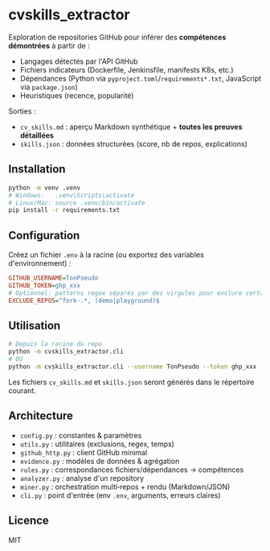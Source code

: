# cvskills_extractor

Exploration de repositories GitHub pour inférer des **compétences démontrées** à partir de :
- Langages détectés par l'API GitHub
- Fichiers indicateurs (Dockerfile, Jenkinsfile, manifests K8s, etc.)
- Dépendances (Python via `pyproject.toml`/`requirements*.txt`, JavaScript via `package.json`)
- Heuristiques (recence, popularité)

Sorties :
- `cv_skills.md` : aperçu Markdown synthétique + **toutes les preuves détaillées**
- `skills.json` : données structurées (score, nb de repos, explications)

## Installation

```bash
python -m venv .venv
# Windows:   .venv\Scripts\activate
# Linux/Mac: source .venv/bin/activate
pip install -r requirements.txt
```

## Configuration

Créez un fichier `.env` à la racine (ou exportez des variables d'environnement) :
```ini
GITHUB_USERNAME=TonPseudo
GITHUB_TOKEN=ghp_xxx
# Optionnel: patterns regex séparés par des virgules pour exclure certains repos
EXCLUDE_REPOS=^fork-.*, (demo|playground)$
```

## Utilisation

```bash
# Depuis la racine du repo
python -m cvskills_extractor.cli
# OU
python -m cvskills_extractor.cli --username TonPseudo --token ghp_xxx
```

Les fichiers `cv_skills.md` et `skills.json` seront générés dans le répertoire courant.

## Architecture

- `config.py` : constantes & paramètres
- `utils.py` : utilitaires (exclusions, regex, temps)
- `github_http.py` : client GitHub minimal
- `evidence.py` : modèles de données & agrégation
- `rules.py` : correspondances fichiers/dépendances → compétences
- `analyzer.py` : analyse d'un repository
- `miner.py` : orchestration multi‑repos + rendu (Markdown/JSON)
- `cli.py` : point d'entrée (env `.env`, arguments, erreurs claires)

## Licence

MIT

